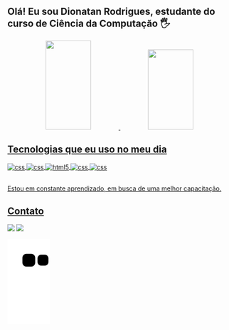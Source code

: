 
## Olá! Eu sou Dionatan Rodrigues, estudante do curso de Ciência da Computação 🖐️

<div align="center">
  <a href="https://github.com/Dionatan2019Rodrigues">
  <img height="200em" width="45%" src="https://github-readme-stats.vercel.app/api?username=Dionatan2019Rodrigues&show_icons=true&theme=dark&include_all_commits=true&count_private=true"/>
  <img height="180em" width="45%" src="https://github-readme-stats.vercel.app/api/top-langs/?username=Dionatan2019Rodrigues&layout=compact&langs_count=7&theme=dark"/>
</div>

## Tecnologias que eu uso no meu dia
  
<div style="display: inline_block">
  <img align="center" alt="css" src="https://img.shields.io/badge/C-00599C?style=for-the-badge&logo=c&logoColor=white" />
  <img align="center" alt="css" src="https://img.shields.io/badge/C%2B%2B-00599C?style=for-the-badge&logo=c%2B%2B&logoColor=white" />
  <img align="center" alt="html5" src="https://img.shields.io/badge/HTML5-E34F26?style=for-the-badge&logo=html5&logoColor=white" />
  <img align="center" alt="css" src="https://img.shields.io/badge/CSS3-1572B6?style=for-the-badge&logo=css3&logoColor=white" />
  <img align="center" alt="css" src="https://img.shields.io/badge/PHP-777BB4?style=for-the-badge&logo=php&logoColor=white" />
</div><br/>
  
 Estou em constante aprendizado, em busca de uma melhor capacitação.
    
## Contato
  
<div> 
  <a href = "mailto:dionatanrodrigues351@gmail.com"><img src="https://img.shields.io/badge/-Gmail-%23333?style=for-the-badge&logo=gmail&logoColor=white" target="_blank"></a>
  <a href="https://www.linkedin.com/in/dionatan-rodrigues-76b507255" target="_blank"><img src="https://img.shields.io/badge/-LinkedIn-%230077B5?style=for-the-badge&logo=linkedin&logoColor=white" target="_blank"></a> 
 
  ![Snake animation](https://github.com/Dionatan2019Rodrigues/Dionatan2019Rodrigues/blob/output/github-contribution-grid-snake.svg)
 
</div>
  



